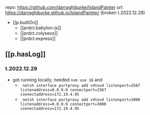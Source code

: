 
repo: https://github.com/darraghjburke/IslandPainter
url: https://darraghjburke.github.io/IslandPainter/ (broken t.2022.12.28)

- [[p.builtOn]]
  - [[prdct.babylon-js]]
  - [[prdct.colyseus]]
  - [[prdct.express]]

## [[p.hasLog]]

### t.2022.12.29 
  
- got running locally, needed `nvm use 16` and
  - ` netsh interface portproxy add v4tov4 listenport=2567 listenaddress=0.0.0.0 connectport=2567 connectaddress=172.19.4.95`
  - ` netsh interface portproxy add v4tov4 listenport=3000 listenaddress=0.0.0.0 connectport=3000 connectaddress=172.19.4.95`